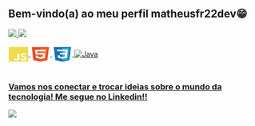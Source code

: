 ## Bem-vindo(a) ao meu perfil matheusfr22dev😁

 <div>
   <a href="https://github.com/matheusfr22dev">
   <img height="180em" src="https://github-readme-stats.vercel.app/api?username=matheusfr22dev&show_icons=true&theme=tokyonight&include_all_commits=true&count_private=true"/>
   <img height="180em" src="https://github-readme-stats.vercel.app/api/top-langs/?username=matheusfr22dev&layout=compact&langs_count=6&theme=tokyonight"/>
</div>
    
<div style="display: inline_block"><br>
  <img align="center" alt="Js" height="30" width="40" src="https://raw.githubusercontent.com/devicons/devicon/master/icons/javascript/javascript-plain.svg">
  <img align="center" alt="HTML" height="30" width="40" src="https://raw.githubusercontent.com/devicons/devicon/master/icons/html5/html5-original.svg">
  <img align="center" alt="CSS" height="30" width="40" src="https://raw.githubusercontent.com/devicons/devicon/master/icons/css3/css3-original.svg">
  <img align="center" alt="Java" height="30" width="40" src="https://cdn.jsdelivr.net/gh/devicons/devicon/icons/java/java-original.svg" />
</div>
 
<br>
 
### Vamos nos conectar e trocar ideias sobre o mundo da tecnologia! Me segue no Linkedin!!
 
<div>
  <a href="https://www.linkedin.com/in/matheus-franca-cbl1107/" target="_blank"><img src="https://img.shields.io/badge/-LinkedIn-%230077B5?style=for-the-badge&logo=linkedin&logoColor=white" target="_blank"></a>
</div>
